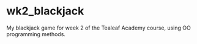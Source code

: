 wk2_blackjack
=============

My blackjack game for week 2 of the Tealeaf Academy course, using OO programming methods.
